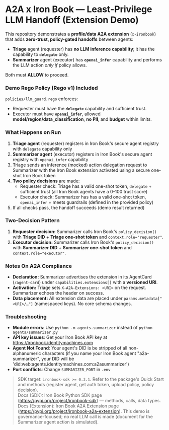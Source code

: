 # A2A x Iron Book — Least-Privilege LLM Handoff (Extension Demo)

This repository demonstrates a **profile/data A2A extension** (`x-ironbook`) that adds **zero-trust, policy-gated handoffs** between agents:

- **Triage** agent (requester) has **no LLM inference capability**; it has the capability to **`delegate`** only.
- **Summarizer** agent (executor) has **`openai_infer`** capability and performs the LLM action *only if* policy allows.

Both must **ALLOW** to proceed.

### Demo Rego Policy (Rego v1) Included
`policies/llm_guard.rego` enforces:
- Requester must have the **`delegate`** capability and sufficient trust.
- Executor must have **`openai_infer`**, allowed **model/region/data_classification**, **no PII**, and **budget** within limits.

### What Happens on Run
1. **Triage agent** (requester) registers in Iron Book's secure agent registry with `delegate` capability only
2. **Summarizer agent** (executor) registers in Iron Book's secure agent registry with `openai_infer` capability
3. Triage sends an inference (mocked) action delegation request to Summarizer with the Iron Book extension activated using a secure one-shot Iron Book token
4. **Two policy decisions** are made:
   - Requester check: Triage has a valid one-shot token, `delegate` + sufficient trust (all Iron Book agents have a 0-100 trust score)
   - Executor check: Summarizer has has a valid one-shot token, `openai_infer` + meets guardrails (defined in the provided policy)
5. If all checks pass, the handoff succeeds (demo result returned)

### Two-Decision Pattern
1) **Requester decision:** Summarizer calls Iron Book's `policy_decision()` with **Triage DID** + **Triage one-shot token** and `context.role="requester"`.  
2) **Executor decision:** Summarizer calls Iron Book's `policy_decision()` with **Summarizer DID** + **Summarizer one-shot token** and `context.role="executor"`.

### Notes On A2A Compliance
- **Declaration:** Summarizer advertises the extension in its AgentCard (`/agent-card`) under `capabilities.extensions[]` with a **versioned URI**.
- **Activation:** Triage sets `X-A2A-Extensions: <URI>` on the request. Summarizer echoes the header on success.
- **Data placement:** All extension data are placed under `params.metadata["<URI>/…"]` (namespaced keys). No core schema changes.

### Troubleshooting
- **Module errors**: Use `python -m agents.summarizer` instead of `python agents/summarizer.py`
- **API key issues**: Get your Iron Book API key at https://ironbook.identitymachines.com
- **Agent Not Found**: Your agent's DID is be stripped of all non-alphanumeric characters (if you name your Iron Book agent "a2a-summarizer", your DID will be 'did:web:agents.identitymachines.com:a2asummarizer')
- **Port conflicts**: Change `SUMMARIZER_PORT` in `.env`

> SDK target: `ironbook-sdk >= 0.3.1`. Refer to the package's Quick Start and methods (register agent, get auth token, upload policy, policy decision).  
> Docs (SDK): Iron Book Python SDK page (https://pypi.org/project/ironbook-sdk) — methods, calls, data types.
> Docs (Extension): Iron Book A2A Extension page (https://pypi.org/project/ironbook-a2a-extension).
> This demo is governance-focused; no real LLM call is made (document for the Summarizer agent action is simulated).

